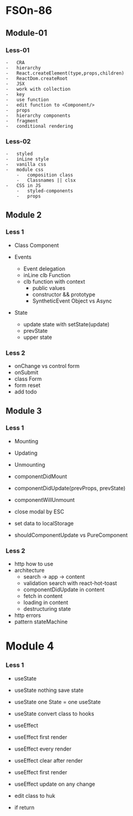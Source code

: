 # FSOn-86

## Module-01

### Less-01

    -   CRA
    -   hierarchy
    -   React.createElement(type,props,children)
    -   ReactDom.createRoot
    -   JSX
    -   work with collection
    -   key
    -   use function
    -   edit function to <Component/>
    -   props
    -   hierarchy components
    -   fragment
    -   conditional rendering

### Less-02

    -   styled
    -   inLine style
    -   vanilla css
    -   module css
        -   composition class
        -   Classnames || clsx
    -   CSS in JS
        -   styled-components
        -   props

## Module 2

### Less 1

- Class Component

- Events

  - Event delegation
  - inLine clb Function
  - clb function with context
    - public values
    - constructor && prototype
    - SyntheticEvent Object vs Async

- State

  - update state with setState(update)
  - prevState
  - upper state

### Less 2

- onChange vs control form
- onSubmit
- class Form
- form reset
- add todo

## Module 3

### Less 1

- Mounting
- Updating
- Unmounting
- componentDidMount
- componentDidUpdate(prevProps, prevState)
- componentWillUnmount

- close modal by ESC
- set data to localStorage

- shouldComponentUpdate vs PureComponent

### Less 2

- http how to use
- architecture
  - search -> app -> content
  - validation search with react-hot-toast
  - componentDidUpdate in content
  - fetch in content
  - loading in content
  - destructuring state
- http errors
- pattern stateMachine

# Module 4

### Less 1

- useState
- useState nothing save state
- useState one State = one useState
- useState convert class to hooks

- useEffect
- useEffect first render
- useEffect every render
- useEffect clear after render

- useEffect first render
- useEffect update on any change

- edit class to huk
- if return

